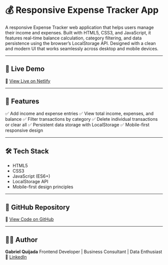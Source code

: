 # 💰 Responsive Expense Tracker App

A responsive Expense Tracker web application that helps users manage their income and expenses. Built with HTML5, CSS3, and JavaScript, it features real-time balance calculation, category filtering, and data persistence using the browser’s LocalStorage API. Designed with a clean and modern UI that works seamlessly across desktop and mobile devices.

---

## 🚀 Live Demo
🔗 [View Live on Netlify](https://your-netlify-link.netlify.app)

---

## 📂 Features
✅ Add income and expense entries 
✅ View total income, expenses, and balance 
✅ Filter transactions by category 
✅ Delete individual transactions or clear all 
✅ Persistent data storage with LocalStorage 
✅ Mobile-first responsive design 

---

## 🛠 Tech Stack
- HTML5
- CSS3
- JavaScript (ES6+)
- LocalStorage API
- Mobile-first design principles

---

## 📎 GitHub Repository
🔗 [View Code on GitHub](https://github.com/your-username/expense-tracker)

---

## 👩‍💻 Author
**Gabriel Quijada** 
Frontend Developer | Business Consultant | Data Enthusiast 
🔗 [LinkedIn](https://linkedin.com/in/your-profile)


